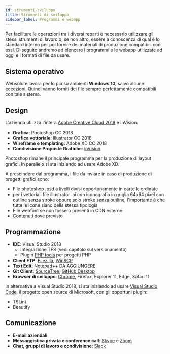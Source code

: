 ```yaml
---
id: strumenti-sviluppo
title: Strumenti di sviluppo
sidebar_label: Programmi e webapp
---
```


Per facilitare le operazioni tra i diversi reparti è necessario utilizzare gli stessi strumenti di lavoro o, se non altro, essere a conoscenza di qual è lo standard interno per poi fornire dei materiali di produzione compatibili con essi. Di seguito andremo ad elencare i programmi e le webapp utilizzate ad oggi e i formati di file da usare.

## Sistema operativo

Websolute lavora per lo più su ambienti __Windows 10__, salvo alcune eccezioni. 
Quindi vanno forniti dei file sempre perfettamente compatibili con tale sistema.

## Design

L'azienda utilizza l'intera [Adobe Creative Cloud 2018](https://www.adobe.com/it/creativecloud.html) e inVision:

* __Grafica__: Photoshop CC 2018
* __Grafica vettoriale__: Illustrator CC 2018
* __Wireframe e templating__: Adobe XD CC 2018
* __Condivisione Proposte Grafiche__: [inVision](https://www.invisionapp.com/)

Photoshop rimane il principale programma per la produzione di layout grafici. In parallelo si sta iniziando ad usare Adobe XD.

A prescindere dal programma, i file da inviare in caso di produzione di progetti grafici sono: 
- File photoshop .psd a livelli divisi opportunamente in cartelle ordinate
- per i vettoriali file illustrator .ai con iconografia in griglia 64x64 pixel con outline senza stroke oppure solo stroke senza outline, l'importante è che tutte le icone siano della stessa tipologia
- File webfont se non fossero presenti in CDN esterne
- Contenuti dove previsto


## Programmazione

* __IDE__: Visual Studio 2018
    * Integrazione TFS (vedi capitolo sul versionamento)
    * Plugin [PHP tools](https://marketplace.visualstudio.com/items?itemName=DEVSENSE.PHPToolsforVisualStudio) per progetti PHP
* __Client FTP__: [Filezilla](https://filezilla-project.org/), [WinSCP](https://winscp.net/eng/download.php)
* __Text Edit__: [Notepad++](https://notepad-plus-plus.org/download/v7.5.8.html) DA AGGIUNGERE
* __Git Client__: [SourceTree](https://www.sourcetreeapp.com/), [GitHub Desktop](https://desktop.github.com/)
* __Browser di sviluppo__: [Chrome](https://www.google.com/chrome/), Firefox, Explorer 11, Edge, Safari 11

In alternativa a Visual Studio 2018, si sta iniziando ad usare [Visual Studio Code](https://code.visualstudio.com/), il progetto open source di Microsoft, con gli opportuni plugin: 

*  TSLint
*  Beautify

## Comunicazione

* __E-mail aziendali__
* __Messaggistica privata e conference call__: [Skype](https://www.skype.com/it/) e [Zoom](https://zoom.us/)
* __Chat, gruppi di lavoro e condivisione__: [Slack](https://slack.com/)